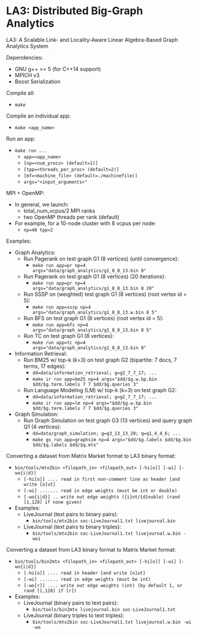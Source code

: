 # LA3: Distributed Big-Graph Analytics
LA3: A Scalable Link- and Locality-Aware Linear Algebra-Based Graph Analytics System

Dependencies:
- GNU g++ >= 5 (for C++14 support)
- MPICH v3
- Boost Serialization

Compile all:
- `make`

Compile an individual app:
- `make <app_name>`

Run an app:
- `make run ...`
  - `app=<app_name>`
  - `[np=<num_procs> (default=1)]`
  - `[tpp=<threads_per_proc> (default=2)]`
  - `[mf=<machine_file> (default=./machinefile)]`
  - `args="<input_arguments>"`

MPI + OpenMP:
  - In general, we launch:
    - total_num_vcpus/2 MPI ranks
    - two OpenMP threads per rank (default)
  - For example, for a 10-node cluster with 8 vcpus per node:
    - `np=40 tpp=2`

Examples:
- Graph Analytics:
  - Run Pagerank on test graph G1 (8 vertices) (until convergence):
    - `make run app=pr np=4 args="data/graph_analytics/g1_8_8_13.bin 8"`
  - Run Pagerank on test graph G1 (8 vertices) (20 iterations):
    - `make run app=pr np=4 args="data/graph_analytics/g1_8_8_13.bin 8 20"`
  - Run SSSP on (weighted) test graph G1 (8 vertices) (root vertex id = 5):
    - `make run app=sssp np=4 args="data/graph_analytics/g1_8_8_13.w.bin 8 5"`
  - Run BFS on test graph G1 (8 vertices) (root vertex id = 5):
    - `make run app=bfs np=4 args="data/graph_analytics/g1_8_8_13.bin 8 5"`
  - Run TC on test graph G1 (8 vertices):
    - `make run app=tc np=4 args="data/graph_analytics/g1_8_8_13.bin 8"`
- Information Retrieval:
  - Run BM25 w/ top-k (k=3) on test graph G2 (bipartite: 7 docs, 7 terms, 17 edges):
    - `dd=data/information_retrieval; g=g2_7_7_17; ... `
    - `make ir run app=bm25 np=4 args="$dd/$g.w.bp.bin $dd/$g.term.labels 7 7 $dd/$g.queries 3"`
  - Run Language Modeling (LM) w/ top-k (k=3) on test graph G2:
    - `dd=data/information_retrieval; g=g2_7_7_17; ...`
    - `make ir run app=lm np=4 args="$dd/$g.w.bp.bin $dd/$g.term.labels 7 7 $dd/$g.queries 3"`
- Graph Simulation:
  - Run Graph Simulation on test graph G3 (13 vertices) and query graph Q1 (4 vertices):
    - `dd=data/graph_simulation; g=g3_13_13_20; q=q1_4_4_6; ...`
    - `make gs run app=graphsim np=4 args="$dd/$g.labels $dd/$g.bin $dd/$q.labels $dd/$q.mtx"`
    
Converting a dataset from Matrix Market format to LA3 binary format:
- `bin/tools/mtx2bin <filepath_in> <filepath_out> [-hi[o]] [-wi] [-wo{i|d}]`
  - `[-hi[o]] .... read in first non-comment line as header [and write [o]ut]`
  - `[-wi] ....... read in edge weights (must be int or double)`
  - `[-wo{i|d}] .. write out edge weights ({i}nt/{d}ouble) (rand [1,128] if none given)`
- Examples:
  - LiveJournal (text pairs to binary pairs):
    - `bin/tools/mtx2bin soc-LiveJournal1.txt livejournal.bin`
  - LiveJournal (text pairs to binary triples): 
    - `bin/tools/mtx2bin soc-LiveJournal1.txt livejournal.w.bin -woi`
    
Converting a dataset from LA3 binary format to Matrix Market format:
- `bin/tools/bin2mtx <filepath_in> <filepath_out> [-hi[o]] [-wi] [-wo{i|d}]`
  - `[-hi[o]] .... read in header [and write [o]ut]`
  - `[-wi] ....... read in edge weights (must be int)`
  - `[-wo[r]] .... write out edge weights (int) (by default 1, or rand [1,128] if [r])`
- Examples:
  - LiveJournal (binary pairs to text pairs):
    - `bin/tools/bin2mtx livejournal.bin soc-LiveJournal1.txt`
  - LiveJournal (binary triples to text triples): 
    - `bin/tools/mtx2bin soc-LiveJournal1.txt livejournal.w.bin -wi -wo`
    
